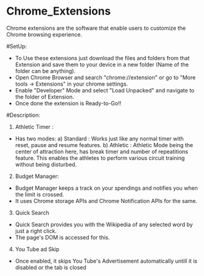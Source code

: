 # Chrome_Extensions
Chrome extensions are the software that enable users to customize the Chrome browsing experience.

#SetUp:
* To Use these extensions just download the files and folders from that Extension and save them to your device in a new folder (Name of the folder can be anything).
* Open Chrome Browser and search "chrome://extension" or go to "More tools -> Extensions" in your chrome settings.
* Enable "Developer" Mode and select "Load Unpacked" and navigate to the folder of Extension.
* Once done the extension is Ready-to-Go!!

#Description:

1) Athletic Timer :
* Has two modes:
a) Standard : Works just like any normal timer with reset, pause and resume features.
b) Athletic : Athletic Mode being the center of attraction here, has break timer and number of repeatitions feature. This enables the athletes to perform various circuit training without being disturbed.

2) Budget Manager:
* Budget Manager keeps a track on your spendings and notifies you when the limit is crossed.
* It uses Chrome storage APIs and Chrome Notification APIs for the same.

3) Quick Search
* Quick Search provides you with the Wikipedia of any selected word by just a right click.
* The page's DOM is accessed for this.

4) You Tube ad Skip
* Once enabled, it skips You Tube's Advertisement automatically untill it is disabled or the tab is closed
